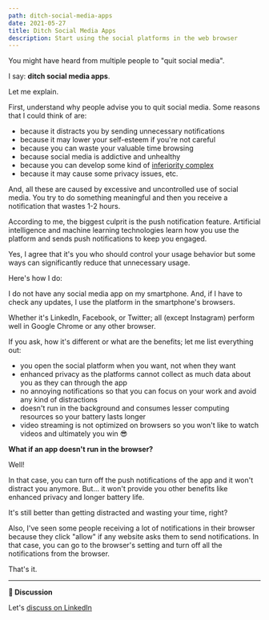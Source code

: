 ```yaml
---
path: ditch-social-media-apps
date: 2021-05-27
title: Ditch Social Media Apps
description: Start using the social platforms in the web browser
---
```


You might have heard from multiple people to "quit social media".

I say: **ditch social media apps**.

Let me explain.

First, understand why people advise you to quit social media. Some reasons that I could think of are:

-   because it distracts you by sending unnecessary notifications
-   because it may lower your self-esteem if you're not careful
-   because you can waste your valuable time browsing
-   because social media is addictive and unhealthy
-   because you can develop some kind of [inferiority complex](https://en.wikipedia.org/wiki/Inferiority_complex)
-   because it may cause some privacy issues, etc.

And, all these are caused by excessive and uncontrolled use of social media. You try to do something meaningful and then you receive a notification that wastes 1-2 hours.

According to me, the biggest culprit is the push notification feature. Artificial intelligence and machine learning technologies learn how you use the platform and sends push notifications to keep you engaged.

Yes, I agree that it's you who should control your usage behavior but some ways can significantly reduce that unnecessary usage.

Here's how I do:

I do not have any social media app on my smartphone. And, if I have to check any updates, I use the platform in the smartphone's browsers.

Whether it's LinkedIn, Facebook, or Twitter; all (except Instagram) perform well in Google Chrome or any other browser.

If you ask, how it's different or what are the benefits; let me list everything out:

-   you open the social platform when you want, not when they want
-   enhanced privacy as the platforms cannot collect as much data about you as they can through the app
-   no annoying notifications so that you can focus on your work and avoid any kind of distractions
-   doesn't run in the background and consumes lesser computing resources so your battery lasts longer
-   video streaming is not optimized on browsers so you won't like to watch videos and ultimately you win 😎

**What if an app doesn't run in the browser?**

Well!

In that case, you can turn off the push notifications of the app and it won't distract you anymore. But... it won't provide you other benefits like enhanced privacy and longer battery life.

It's still better than getting distracted and wasting your time, right?

Also, I've seen some people receiving a lot of notifications in their browser because they click "allow" if any website asks them to send notifications. In that case, you can go to the browser's setting and turn off all the notifications from the browser.

That's it.

- - -

**💬 Discussion**

Let's [discuss on LinkedIn](https://www.linkedin.com/posts/deepakness_ditch-social-media-apps-activity-6803548559770750976-bZ1J)